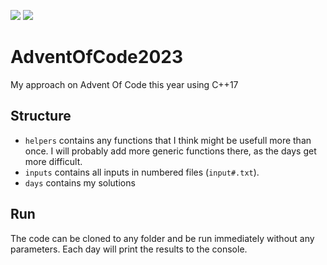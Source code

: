 ![](https://img.shields.io/badge/stars%20⭐-22-yellow)
![](https://img.shields.io/badge/days%20completed-11-blue)
# AdventOfCode2023
My approach on Advent Of Code this year using C++17

## Structure
* ``helpers`` contains any functions that I think might be usefull more than once.
I will probably add more generic functions there, as the days get more difficult.
* ``inputs`` contains all inputs in numbered files (``input#.txt``).
* ``days`` contains my solutions

## Run
The code can be cloned to any folder and be run immediately without any parameters. Each day will print the results to the console.
